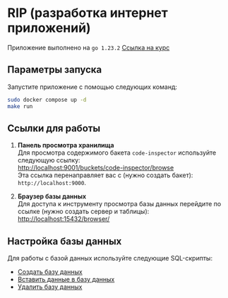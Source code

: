 # RIP (разработка интернет приложений)

Приложение выполнено на `go 1.23.2`
[Ссылка на курс](https://github.com/iu5git/Web)

## Параметры запуска

Запустите приложение с помощью следующих команд:

```sh
sudo docker compose up -d
make run
```

## Ссылки для работы

1. **Панель просмотра хранилища**  
   Для просмотра содержимого бакета `code-inspector` используйте следующую ссылку:  
   [http://localhost:9001/buckets/code-inspector/browse](http://localhost:9001/buckets/code-inspector/browse)  
   Эта ссылка перенаправляет вас с (нужно создать бакет): `http://localhost:9000`.

2. **Браузер базы данных**  
   Для доступа к инструменту просмотра базы данных перейдите по ссылке (нужно создать сервер и таблицы):  
   [http://localhost:15432/browser/](http://localhost:15432/browser/)  


## Настройка базы данных

Для работы с базой данных используйте следующие SQL-скрипты:

- [Создать базу данных](doc/db/create.sql)
- [Вставить данные в базу данных](doc/db/insert.sql)
- [Удалить базу данных](doc/db/drop.sql)